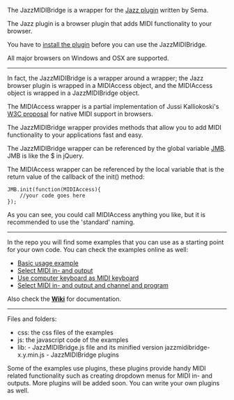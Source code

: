 The JazzMIDIBridge is a wrapper for the [Jazz plugin](http://jazz-soft.net/) written by Sema. 

The Jazz plugin is a browser plugin that adds MIDI functionality to your browser.

You have to [install the plugin](http://jazz-soft.net/download/) before you can use the JazzMIDIBridge. 

All major browsers on Windows and OSX are supported.

***

In fact, the JazzMIDIBridge is a wrapper around a wrapper; the Jazz browser plugin is wrapped in a MIDIAccess object, and the MIDIAccess object  is wrapped in a JazzMIDIBridge object.

The MIDIAccess wrapper is a partial implementation of Jussi Kalliokoski's [W3C proposal]( https://gist.github.com/1752949) for native MIDI support in browsers.

The JazzMIDIBridge wrapper provides methods that allow you to add MIDI functionality to your applications fast and easy.

The JazzMIDIBridge wrapper can be referenced by the global variable [JMB](https://github.com/abudaan/JazzMIDIBridge/wiki/JMB). JMB is like the $ in jQuery.

The MIDIAccess wrapper can be referenced by the local variable that is the return value of the callback of the init() method:

```
JMB.init(function(MIDIAccess){
	//your code goes here
});
```

As you can see, you could call MIDIAccess anything you like, but it is recommended to use the 'standard' naming.

***

In the repo you will find some examples that you can use as a starting point for your own code. You can check the examples online as well:
* [Basic usage example](http://abumarkub.net/jazzmidibridge/example1-basic-usage.html)
* [Select MIDI in- and output](http://abumarkub.net/jazzmidibridge/example2-input-output.html)
* [Use computer keyboard as MIDI keyboard](http://abumarkub.net/jazzmidibridge/example3-computer-keyboard.html)
* [Select MIDI in- and output and channel and program](http://abumarkub.net/jazzmidibridge/example4-channel-program.html)

Also check the [**Wiki**](https://github.com/abudaan/JazzMIDIBridge/wiki) for documentation.

***

Files and folders:
* css: the css files of the examples
* js: the javascript code of the examples
* lib: 
       - JazzMIDIBridge.js file and its minified version jazzmidibridge-x.y.min.js
       - JazzMIDIBridge plugins
      
Some of the examples use plugins, these plugins provide handy MIDI related functionality such as creating dropdown menus for MIDI in- and outputs. More plugins will be added soon. You can write your own plugins as well.

